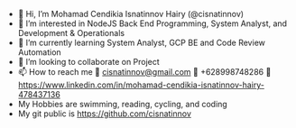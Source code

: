- 👋 Hi, I’m Mohamad Cendikia Isnatinnov Hairy (@cisnatinnov)
- 👀 I’m interested in NodeJS Back End Programming, System Analyst, and Development & Operationals
- 🌱 I’m currently learning System Analyst, GCP BE and Code Review Automation
- 💞️ I’m looking to collaborate on Project
- 📫 How to reach me 📧 cisnatinnov@gmail.com 📱 +628998748286 🔗 https://www.linkedin.com/in/mohamad-cendikia-isnatinnov-hairy-478437136
- My Hobbies are swimming, reading, cycling, and coding
- My git public is https://github.com/cisnatinnov

<!---
cisnatinnov/cisnatinnov is a ✨ special ✨ repository because its `README.md` (this file) appears on your GitHub profile.
You can click the Preview link to take a look at your changes.
--->
